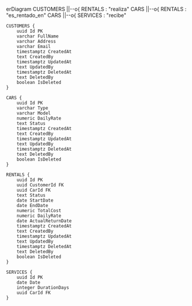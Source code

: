 erDiagram
    CUSTOMERS ||--o{ RENTALS : "realiza"
    CARS ||--o{ RENTALS : "es_rentado_en"
    CARS ||--o{ SERVICES : "recibe"

    CUSTOMERS {
        uuid Id PK
        varchar FullName
        varchar Address
        varchar Email
        timestamptz CreatedAt
        text CreatedBy
        timestamptz UpdatedAt
        text UpdatedBy
        timestamptz DeletedAt
        text DeletedBy
        boolean IsDeleted
    }

    CARS {
        uuid Id PK
        varchar Type
        varchar Model
        numeric DailyRate
        text Status
        timestamptz CreatedAt
        text CreatedBy
        timestamptz UpdatedAt
        text UpdatedBy
        timestamptz DeletedAt
        text DeletedBy
        boolean IsDeleted
    }

    RENTALS {
        uuid Id PK
        uuid CustomerId FK
        uuid CarId FK
        text Status
        date StartDate
        date EndDate
        numeric TotalCost
        numeric DailyRate
        date ActualReturnDate
        timestamptz CreatedAt
        text CreatedBy
        timestamptz UpdatedAt
        text UpdatedBy
        timestamptz DeletedAt
        text DeletedBy
        boolean IsDeleted
    }

    SERVICES {
        uuid Id PK
        date Date
        integer DurationDays
        uuid CarId FK
    }


